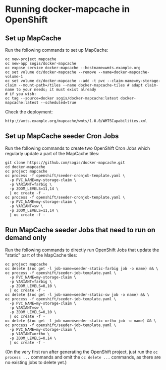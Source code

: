 # Running docker-mapcache in OpenShift

## Set up MapCache

Run the following commands to set up MapCache:
```
oc new-project mapcache
oc new-app sogis/docker-mapcache
oc expose service docker-mapcache --hostname=wmts.example.org
oc set volume dc/docker-mapcache --remove --name=docker-mapcache-volume-1
oc set volume dc/docker-mapcache --add -t pvc --claim-name=my-storage-claim --mount-path=/tiles --name docker-mapcache-tiles # adapt claim-name to your needs; it must exist already
# if you wish:
oc tag --source=docker sogis/docker-mapcache:latest docker-mapcache:latest --scheduled=true
```

Check the deployment:
```
http://wmts.example.org/mapcache/wmts/1.0.0/WMTSCapabilities.xml
```


## Set up MapCache seeder Cron Jobs

Run the following commands to create two OpenShift Cron Jobs which regularly update a part of the MapCache tiles:
```
git clone https://github.com/sogis/docker-mapcache.git
cd docker-mapcache
oc project mapcache
oc process -f openshift/seeder-cronjob-template.yaml \
  -p PVC_NAME=my-storage-claim \
  -p VARIANT=farbig \
  -p ZOOM_LEVELS=11,14 \
  | oc create -f -
oc process -f openshift/seeder-cronjob-template.yaml \
  -p PVC_NAME=my-storage-claim \
  -p VARIANT=sw \
  -p ZOOM_LEVELS=11,14 \
  | oc create -f -
```


## Run MapCache seeder Jobs that need to run on demand only

Run the following commands to directly run OpenShift Jobs that update the "static" part of the MapCache tiles:
```
oc project mapcache
oc delete $(oc get -l job-name=seeder-static-farbig job -o name) && \
oc process -f openshift/seeder-job-template.yaml \
  -p PVC_NAME=my-storage-claim \
  -p VARIANT=farbig \
  -p ZOOM_LEVELS=0,10 \
  | oc create -f -
oc delete $(oc get -l job-name=seeder-static-sw job -o name) && \
oc process -f openshift/seeder-job-template.yaml \
  -p PVC_NAME=my-storage-claim \
  -p VARIANT=sw \
  -p ZOOM_LEVELS=0,10 \
  | oc create -f -
oc delete $(oc get -l job-name=seeder-static-ortho job -o name) && \
oc process -f openshift/seeder-job-template.yaml \
  -p PVC_NAME=my-storage-claim \
  -p VARIANT=ortho \
  -p ZOOM_LEVELS=0,14 \
  | oc create -f -
```

(On the very first run after generating the OpenShift project, just run the `oc process ...` commands and omit the `oc delete ...` commands, as there are no existing jobs to delete yet.)